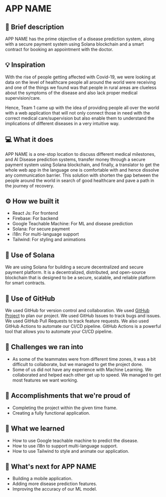 # APP NAME

## 📌 Brief description

APP NAME has the prime objective of a disease prediction system, along with a secure payment system using Solana blockchain and a smart contract for booking an appointment with the doctor.

## 💡 Inspiration

With the rise of people getting affected with Covid-19, we were looking at data on the level of healthcare people all around the world were receiving and one of the things we found was that people in rural areas are clueless about the symptoms of the disease and also lack proper medical supervision/care.

Hence, Team 1 came up with the idea of providing people all over the world with a web application that will not only connect those in need with the correct medical care/supervision but also enable them to understand the implications of different diseases in a very intuitive way.

## 💻 What it does

APP NAME is a one-stop location to discuss different medical milestones, and AI Disease prediction systems, transfer money through a secure payment system using Solana blockchain, and finally, a translator to get the whole web app in the language one is comfortable with and hence dissolve any communication barrier. This solution with shorten the gap between the people around the world in search of good healthcare and pave a path in the journey of recovery.

## ⚙️ How we built it

- React Js: For frontend
- Firebase: For backend
- Google Teachable Machine: For ML and disease prediction
- Solana: For secure payment
- i18n: For multi-language support
- Tailwind: For styling and animations

## 🔐 Use of Solana

We are using Solana for building a secure decentralized and secure payment platform. It is a decentralized, distributed, and open-source blockchain that is designed to be a secure, scalable, and reliable platform for smart contracts.

## 📄 Use of GitHub

We used GitHub for version control and collaboration. We used [GitHub Project](https://github.com/Harshal0902/MLH-Fellowship-Orientation-Hackathon/projects/1) to plan our project. We used GitHub Issues to track bugs and issues. We used GitHub Pull Requests to track feature requests. We also used GitHub Actions to automate our CI/CD pipeline. GitHub Actions is a powerful tool that allows you to automate your CI/CD pipeline.

## 🧠 Challenges we ran into

- As some of the teammates were from different time zones, it was a bit difficult to collaborate, but we managed to get the project done.
- Some of us did not have any experience with Machine Learning. We collaborated and helped each other get up to speed. We managed to get most features we want working.

## 🏅 Accomplishments that we're proud of

- Completing the project within the given time frame.
- Creating a fully functional application.

## 📖 What we learned

- How to use Google teachable machine to predict the disease.
- How to use i18n to support multi-language support.
- How to use Tailwind to style and animate our application.

## 🚀 What's next for APP NAME

- Building a mobile application.
- Adding more disease prediction features.
- Improving the accuracy of our ML model.
